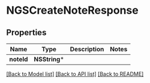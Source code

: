 # NGSCreateNoteResponse

## Properties
Name | Type | Description | Notes
------------ | ------------- | ------------- | -------------
**noteId** | **NSString*** |  | 

[[Back to Model list]](../README.md#documentation-for-models) [[Back to API list]](../README.md#documentation-for-api-endpoints) [[Back to README]](../README.md)


